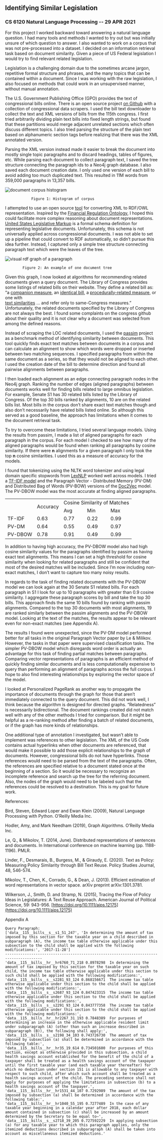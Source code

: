 ## Identifying Similar Legislation
### CS 6120 Natural Language Processing -- 29 APR 2021 

For this project I worked backward toward answering a natural language question. I had many tools and methods I wanted to try out but was initially unsure of which question to answer. I also wanted to work on a corpus that was not pre-processed into a dataset. I decided on an information retrieval task based on document similarity. Given a piece of US Federal legislation I would try to find relevant related legislation.

Legislation is a challenging domain due to the sometimes arcane jargon, repetitive formal structure and phrases, and the many topics that can be contained within a document. Since I was working with the raw legislation, I also focused on methods that could work in an unsupervised manner, without manual annotation.

The U.S. Government Publishing Office (GPO) provides the text of congressional bills online. There is an open source project [on Github](https://github.com/unitedstates/congress) with a collection of congressional data scrapers. I used the bill text downloader to collect the text and XML versions of bills from the 115th congress. I first tried arbitrarily dividing plain text bills into fixed length strings, but found that these partitions would merge adjacent unrelated sections which often discuss different topics. I also tried parsing the structure of the plain text based on alphanumeric section tags before realizing that there was the XML annotated version.

Parsing the XML version instead made it easier to break the document into mostly single topic paragraphs and to discard headings, tables of figures, etc. While parsing each document to collect paragraph text, I saved the tree structure connecting the paragraph ids to a Neo4j graph database. I also saved each document creation date. I only used one version of each bill to avoid adding too much duplicated text. This resulted in 11M words from 359,000 paragraphs in 13,357 bills. 


![document corpus histogram](images/corpus.png "document corpus histogram")

				Figure 1: Histogram of corpus

I attempted to use an open source [tool](https://github.com/srdc/ontmalizer) for converting XML to RDF/OWL representation. Inspired by the [Financial Regulation Ontology](https://finregont.com/tutorial-chapter2-load-law/), I hoped this could facilitate more complex reasoning about document representations. [United States Legislative Markup](https://github.com/usgpo/uslm) is a formal schema definition for representing legislative documents. Unfortunately, this schema is not universally applied across congressional documents. I was not able to set up a pipeline that could convert to RDF automatically, so didn’t pursue this idea further. Instead, I captured only a simple tree structure connecting paragraph text which were the leaves of the tree. 


![visual rdf graph of a paragraph](images/tree.png "visual rdf graph of a paragraph")
 
			Figure 2: An example of one document tree

Given this graph, I now looked at algorithms for recommending related documents given a query document. The Library of Congress provides some listings of related bills on their website. They define a related bill as:  \
   “a [companion measure](https://www.congress.gov/help/legislative-glossary/#glossary_companionmeasure), an [identical bill](https://www.congress.gov/help/legislative-glossary/#glossary_identicalbill), a [procedurally-related measure](https://www.congress.gov/help/legislative-glossary/#glossary_procedurallyrelatedmeasure), or one with \
    [text similarities](https://www.congress.gov/help/legislative-glossary/#glossary_textsimilarities) … and refer only to same-Congress measures.” \
Unfortunately, the related documents specified by the Library of Congress are not always the best. I found some complaints on the congress github about their quality and it is not clear why a document was selected from among the defined reasons. 

Instead of scraping the LOC related documents, I used the [passim](https://github.com/dasmiq/passim) project as a benchmark method of identifying similarity between documents. This tool quickly finds exact text matches between documents in a corpus and can calculate an alignment to show which words were dropped or inserted between two matching sequences. I specified paragraphs from within the same document as a series, so that they would not be aligned to each other. I used the creation date of the bill to determine direction and found all pairwise alignments between paragraphs. 

I then loaded each alignment as an edge connecting paragraph nodes in the Neo4j graph. Ranking the number of edges (aligned paragraphs) between documents works well for finding bills related to large omnibus legislation. For example, Senate S1 has 30 related bills listed by the Library of Congress. Of the top 30 bills ranked by alignments, 10 are on the related bills list. Most bills in the corpus don’t share exact text matches though and also don’t necessarily have related bills listed online. So although this served as a good baseline, the approach has limitations when it comes to the document retrieval task. 

To try to overcome these limitations, I tried several language models. Using the results from passim, I made a list of aligned paragraphs for each paragraph in the corpus. For each model I checked to see how many of the aligned paragraphs would be found when ranking all paragraphs by cosine similarity. If there were **n** alignments for a given paragraph I only took the top **n** cosine similarities. I used this as a measure of accuracy for the models.

I found that tokenizing using the NLTK word tokenizer and using legal domain specific stopwords from [LexNLP](https://github.com/LexPredict/lexpredict-lexnlp) worked well across models. I tried a [TF-IDF model](https://radimrehurek.com/gensim/models/tfidfmodel.html) and the Paragraph Vector - Distributed Memory (PV-DM) and Distributed Bag of Words (PV-BOW) versions of the [Doc2Vec](https://radimrehurek.com/gensim/auto_examples/tutorials/run_doc2vec_lee.html) model. The PV-DBOW model was the most accurate at finding aligned paragraphs.


<table>
  <tr>
   <td rowspan="2" >
   </td>
   <td rowspan="2" > 
Accuracy
   </td>
   <td colspan="3" >Cosine Similarity of Matches
   </td>
  </tr>
  <tr>
   <td>Avg
   </td>
   <td>Min
   </td>
   <td>Max
   </td>
  </tr>
  <tr>
   <td>TF-IDF
   </td>
   <td>0.63
   </td>
   <td>0.77
   </td>
   <td>0.22
   </td>
   <td>0.99
   </td>
  </tr>
  <tr>
   <td>PV-DM 
   </td>
   <td>0.64
   </td>
   <td>0.55
   </td>
   <td>0.49
   </td>
   <td>0.97
   </td>
  </tr>
  <tr>
   <td>PV-DBOW
   </td>
   <td>0.78
   </td>
   <td>0.91
   </td>
   <td>0.49
   </td>
   <td>0.99
   </td>
  </tr>
</table>


	

In addition to having high accuracy, the PV-DBOW model also had high cosine similarity values for the paragraphs identified by passim as having exact text alignments. This means I can set a high threshold for cosine similarity when looking for related paragraphs and still be confident that most of the desired matches will be included. Since I’m now including non-exact matches, I don’t want to capture too many noisy results. 

In regards to the task of finding related documents with the PV-DBOW model we can look again at the 30 Senate S1 related bills. For each paragraph in S1 I look for up to 10 paragraphs with greater than 0.9 cosine similarity. I aggregate these paragraph scores by bill and take the top 30 bills. This approach finds the same 10 bills found by ranking with passim alignments. Compared to the top 30 documents with most alignments, 19 are ranked similarly between the passim alignments and the PV-DBOW model. Looking at the text of the matches, the results appear to be relevant even for non-exact matches (see Appendix A).

The results I found were unexpected, since the PV-DM model performed better for all tasks in the original Paragraph Vector paper by Le & Milikov. However, the tasks in that paper were supervised classification tasks. The simpler PV-DBOW model which disregards word order is actually an advantage for this task of finding partial matches between paragraphs. Comparing vector representations of paragraphs is an efficient method of quickly finding similar documents and is less computationally expensive to query than performing an alignment of paragraphs across the full corpus. I hope to also find interesting relationships by exploring the vector space of the model.

I looked at Personalized PageRank as another way to propagate the importance of documents through the graph for those that aren’t immediately connected to the query document. This did not work well, I think because the algorithm is designed for directed graphs. “Relatedness” is necessarily bidirectional. The document rankings created did not match well with any of the other methods I tried for comparison. But it might be helpful as a re-ranking method after finding a batch of related documents, or if the graph has more kinds of relationships.

One additional type of annotation I investigated, but wasn’t able to implement was references to other legislation. The XML of the US Code contains actual hyperlinks when other documents are referenced, that would make it possible to add those explicit relationships to the graph of documents. However, congressional bills do not have hyperlinks. Those references would need to be parsed from the text of the paragraphs. Often, the references are specified relative to a document stated once at the beginning of a section. So it would be necessary to recognize an incomplete reference and search up the tree for the referring document. Also, the nodes of the graph would need to be labeled such that the references could be resolved to a destination. This is my goal for future work.



References:

Bird, Steven, Edward Loper and Ewan Klein (2009), Natural Language Processing with Python. O’Reilly Media Inc.

Hodler, Amy, and Mark Needham (2019), Graph Algorithms. O’Reilly Media Inc.

Le, Q., & Mikolov, T. (2014, June). Distributed representations of sentences and documents. In International conference on machine learning (pp. 1188-1196). PMLR.

Linder, F., Desmarais, B., Burgess, M., & Giraudy, E. (2020). Text as Policy: Measuring Policy Similarity through Bill Text Reuse. Policy Studies Journal, 48, 546-574.

Mikolov, T., Chen, K., Corrado, G., & Dean, J. (2013). Efficient estimation of word representations in vector space. arXiv preprint arXiv:1301.3781.

Wilkerson, J., Smith, D. and Stramp, N. (2015), Tracing the Flow of Policy Ideas in Legislatures: A Text Reuse Approach. American Journal of Political Science, 59: 943-956. [https://doi.org/10.1111/ajps.12175](https://doi.org/10.1111/ajps.12175)



Appendix A


```
Query Paragraph:
['data__115__bills__s__s1_51_247', 'In determining the amount of tax imposed by this section for the taxable year on a child described in subparagraph (A), the income tax table otherwise applicable under this subsection to the child shall be applied with the following modifications:', '2017-11-28']
---------------------------------------------------------------------------------------
'data__115__bills__hr__hr6760_71_218 0.8978298  In determining the amount of tax imposed by this section for the taxable year on such child, the income tax table otherwise applicable under this section to such child shall be applied with the following modifications:',
'data__115__bills__s__s2281_93_124 0.868156671  The income tax table otherwise applicable under this section to the child shall be applied with the following modifications:',
'data__115__bills__s__s2687_93_124 0.847423315  The income tax table otherwise applicable under this section to the child shall be applied with the following modifications:',
'data__115__bills__s__s2291_93_124 0.843777358  The income tax table otherwise applicable under this section to the child shall be applied with the following modifications:',
'data__115__bills__hr__hr2267_31_193 0.7848389  For purposes of determining an increase in the otherwise applicable resident limit under subparagraph (A) (other than such an increase described in subparagraph (B)), the following shall apply:',
'data__115__bills__s__s2198_34_103 0.743726730  The amount of tax imposed by subsection (a) shall be determined in accordance with the following table:',
'data__115__bills__hr__hr35_19_614 0.734501600  For purposes of this section, except as otherwise provided in this subsection, a child health savings account established for the benefit of the child of a taxpayer shall be treated as a health savings account of the taxpayer until the first taxable year (and each taxable year thereafter) for which no deduction under section 151 is allowable to any taxpayer with respect to such child, after which such account shall be treated as a health savings account of the child. The preceding sentence shall not apply for purposes of applying the limitations in subsection (b) to a health savings account of the taxpayer.',
'data__115__bills__hr__hr1531_44_107 0.7292989  The amount of the tax imposed by subsection (a) shall be determined in accordance with the following table:',
'data__115__bills__hr__hr1040_55_195 0.7277489  In the case of any taxable year beginning in a calendar year after 2018, each dollar amount contained in subsection (c) shall be increased by an amount determined by the Secretary to be equal to—',
'data__115__bills__s__s2718_39_205 0.727592229  In applying subsection (a) for any taxable year to which this paragraph applies, only the itemized deductions described in subparagraph (A) shall be taken into account as miscellaneous itemized deductions.'
